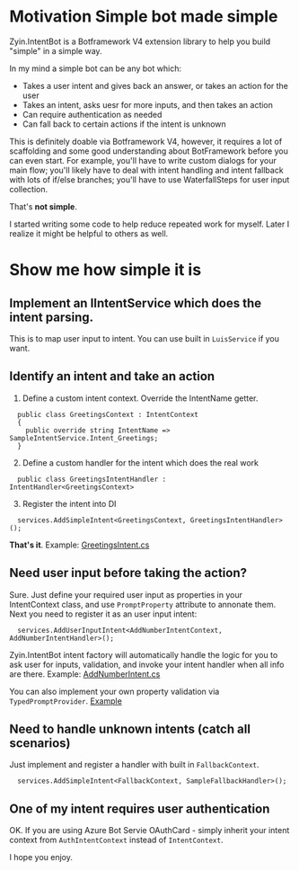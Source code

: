 # Motivation Simple bot made simple
Zyin.IntentBot is a Botframework V4 extension library to help you build "simple" in a simple way.

In my mind a simple bot can be any bot which:
- Takes a user intent and gives back an answer, or takes an action for the user
- Takes an intent, asks uesr for more inputs, and then takes an action
- Can require authentication as needed
- Can fall back to certain actions if the intent is unknown

This is definitely doable via Botframework V4, however, it requires a lot of scaffolding and some good understanding about BotFramework before you can even start. For example, you'll have to write custom dialogs for your main flow; you'll likely have to deal with intent handling and intent fallback with lots of if/else branches; you'll have to use WaterfallSteps for user input collection.

That's **not simple**.

I started writing some code to help reduce repeated work for myself. Later I realize it might be helpful to others as well.

# Show me how simple it is
## Implement an IIntentService which does the intent parsing.
This is to map user input to intent. You can use built in ```LuisService``` if you want.
## Identify an intent and take an action
1. Define a custom intent context. Override the IntentName getter.
```
  public class GreetingsContext : IntentContext
  {
    public override string IntentName => SampleIntentService.Intent_Greetings;
  }
```
2. Define a custom handler for the intent which does the real work
```
  public class GreetingsIntentHandler : IntentHandler<GreetingsContext>
```
3. Register the intent into DI
```
  services.AddSimpleIntent<GreetingsContext, GreetingsIntentHandler>();
```
**That's it**.
Example: [GreetingsIntent.cs](https://github.com/sidecus/Zyin.IntentBot/blob/master/sample/Areas/GreetingsIntent.cs)

## Need user input before taking the action?
Sure. Just define your required user input as properties in your IntentContext class, and use ```PromptProperty``` attribute to annonate them. Next you need to register it as an user input intent:
```
  services.AddUserInputIntent<AddNumberIntentContext, AddNumberIntentHandler>();
```
Zyin.IntentBot intent factory will automatically handle the logic for you to ask user for inputs, validation, and invoke your intent handler when all info are there.
Example: [AddNumberIntent.cs](https://github.com/sidecus/Zyin.IntentBot/blob/master/sample/Areas/AddNumberIntent.cs)

You can also implement your own property validation via ```TypedPromptProvider```. [Example](https://github.com/sidecus/Zyin.IntentBot/blob/master/sample/Areas/SampleNumberPromptProvider.cs)

## Need to handle unknown intents (catch all scenarios)
Just implement and register a handler with built in ```FallbackContext```.
```
  services.AddSimpleIntent<FallbackContext, SampleFallbackHandler>();
```

## One of my intent requires user authentication
OK. If you are using Azure Bot Servie OAuthCard - simply inherit your intent context from ```AuthIntentContext``` instead of ```IntentContext```.

I hope you enjoy.

